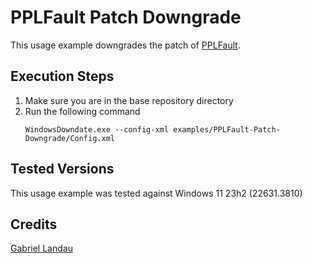 # PPLFault Patch Downgrade

This usage example downgrades the patch of [PPLFault](https://www.blackhat.com/asia-23/briefings/schedule/#ppldump-is-dead-long-live-ppldump-31052).


## Execution Steps
1. Make sure you are in the base repository directory
2. Run the following command
    ```
    WindowsDowndate.exe --config-xml examples/PPLFault-Patch-Downgrade/Config.xml
    ```

## Tested Versions
This usage example was tested against Windows 11 23h2 (22631.3810)

## Credits
[Gabriel Landau](https://x.com/GabrielLandau)

